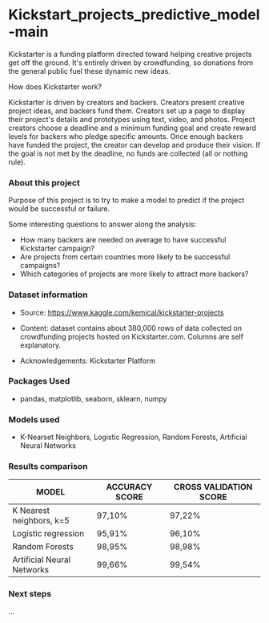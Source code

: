 # Kickstart_projects_predictive_model-main
Kickstarter is a funding platform directed toward helping creative projects get off the ground. It's entirely driven by crowdfunding, so donations from the general public fuel these dynamic new ideas.

How does Kickstarter work?

Kickstarter is driven by creators and backers. Creators present creative project ideas, and backers fund them. Creators set up a page to display their project's details and prototypes using text, video, and photos. Project creators choose a deadline and a minimum funding goal and create reward levels for backers who pledge specific amounts. 
Once enough backers have funded the project, the creator can develop and produce their vision. If the goal is not met by the deadline, no funds are collected (all or nothing rule).

### About this project 

Purpose of this project is to try to make a model to predict if the project would be successful or failure.

Some interesting questions to answer along the analysis:
- How many backers are needed on average to have successful Kickstarter campaign?
- Are projects from certain countries more likely to be successful campaigns?
- Which categories of projects are more likely to attract more backers? 

### Dataset information 
- Source: https://www.kaggle.com/kemical/kickstarter-projects

- Content: dataset contains about 380,000 rows of data collected on crowdfunding projects hosted on Kickstarter.com. Columns are self explanatory.

- Acknowledgements: Kickstarter Platform

### Packages Used
- pandas, matplotlib, seaborn, sklearn, numpy

### Models used
- K-Nearset Neighbors, Logistic Regression, Random Forests, Artificial Neural Networks

### Results comparison 
| MODEL | ACCURACY SCORE | CROSS VALIDATION SCORE |
| ----- | -------------- | ---------------------- |
| K Nearest neighbors, k=5 | 97,10% | 97,22% | 
| Logistic regression | 95,91% | 96,10% |
| Random Forests | 98,95% | 98,98% |
| Artificial Neural Networks | 99,66% | 99,54% |

### Next steps
...
